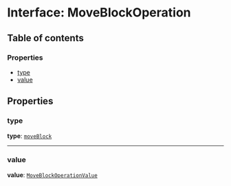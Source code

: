 # Interface: MoveBlockOperation

## Table of contents

### Properties

* [type](/en/auto-docs/document/interfaces/MoveBlockOperation.md#type)
* [value](/en/auto-docs/document/interfaces/MoveBlockOperation.md#value)

## Properties

### type

**type**: [`moveBlock`](/en/auto-docs/document/enums/OperationType.md#moveblock)

***

### value

**value**: [`MoveBlockOperationValue`](/en/auto-docs/document/types/MoveBlockOperationValue.md)
